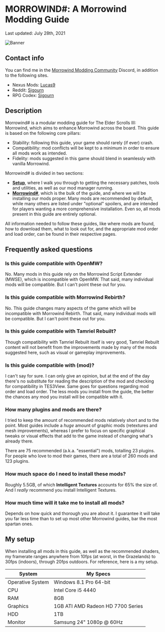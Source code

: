 # MORROWIND#: A Morrowind Modding Guide

Last updated: July 28th, 2021

![Banner](https://raw.githubusercontent.com/Sigourn/morrowind-improved/master/Banner.jpg)

## Contact info

You can find me in the [Morrowind Modding Community](https://discord.me/mwmods) Discord, in addition to the following sites.

- Nexus Mods: [Lucas9](https://www.nexusmods.com/morrowind/users/14600469)
- Reddit: [Sigourn](https://www.reddit.com/user/Sigourn)
- RPG Codex: [Sigourn](https://rpgcodex.net/forums/index.php?members/sigourn.21476/)

## Description

Morrowind# is a modular modding guide for The Elder Scrolls III: Morrowind, which aims to enhance Morrowind across the board. This guide is based on the following core pillars:

- Stability: following this guide, your game should rarely (if ever) crash.
- Compatibility: mod conflicts will be kept to a minimum in order to ensure all mods work as intended.
- Fidelity: mods suggested in this game should blend in seamlessly with vanilla Morrowind.

Morrowind# is divided in two sections:

- [**Setup**](https://github.com/Sigourn/morrowind-improved/blob/master/setup.md#morrowind-setup), where I walk you through to getting the necessary patches, tools and utilities, as well as our mod manager running.
- [**Morrowind#**](https://github.com/Sigourn/morrowind-improved/blob/master/mw%23.md#morrowind), which is the bulk of the guide, and where we will be installing our mods proper. Many mods are recommended by default, while many others are listed under "optional" spoilers, and are intended for players wanting a more comprehensive installation. Even so, all mods present in this guide are entirely optional.

All information needed to follow these guides, like where mods are found, how to download them, what to look out for, and the appropriate mod order and load order, can be found in their respective pages.

## Frequently asked questions

### Is this guide compatible with OpenMW?

No. Many mods in this guide rely on the Morrowind Script Extender (MWSE), which is incompatible with OpenMW. That said, many individual mods will be compatible. But I can't point these out for you.

### Is this guide compatible with Morrowind Rebirth?

No. This guide changes many aspects of the game which will be incompatible with Morrowind Rebirth. That said, many individual mods will be compatible. But I can't point these out for you.

### Is this guide compatible with Tamriel Rebuilt?

Though compatibility with Tamriel Rebuilt itself is very good, Tamriel Rebuilt content will not benefit from the improvements made by many of the mods suggested here, such as visual or gameplay improvements.

### Is this guide compatible with (mod)?

I can't say for sure. I can only give an opinion, but at the end of the day there's no substitute for reading the description of the mod and checking for compatibility in TES3View. Same goes for questions regarding mod order and load order. The less mods you install from the guide, the better the chances any mod you install will be compatible with it.

### How many plugins and mods are there?

I tried to keep the amount of recommended mods relatively short and to the point. Most guides include a *huge* amount of graphic mods (retextures and mesh improvements), whereas I prefer to focus on specific graphical tweaks or visual effects that add to the game instead of changing what's already there.

There are 75 recommended (a.k.a. "essential") mods, totalling 23 plugins. For people who love to mod their games, there are a total of 260 mods and 123 plugins.

### How much space do I need to install these mods?

Roughly 5.5GB, of which **Intelligent Textures** accounts for 65% the size of. And I *really* recommend you install Intelligent Textures.

### How much time will it take me to install all mods?

Depends on how quick and thorough you are about it. I guarantee it will take you far less time than to set up most other Morrowind guides, bar the most spartan ones.

## My setup

When installing all mods in this guide, as well as the recommended shaders, my framerate ranges anywhere from 10fps (at worst, in the Grazelands) to 30fps (indoors), through 20fps outdoors. For reference, here is a my setup.

System | My Specs
------------ | -------------
Operative System | Windows 8.1 Pro 64-bit
CPU | Intel Core i5 4440
RAM | 8GB
Graphics | 1GB ATI AMD Radeon HD 7700 Series
HDD | 1TB
Monitor | Samsung 24" 1080p @ 60Hz
